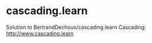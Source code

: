 cascading.learn
=================

Solution to BertrandDechoux/cascading.learn
Cascading: http://www.cascading.learn


